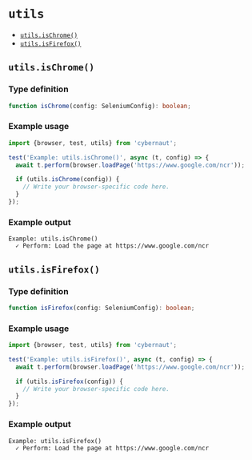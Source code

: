 # `utils`

* [`utils.isChrome()`](#utilsischrome)
* [`utils.isFirefox()`](#utilsisfirefox)

## `utils.isChrome()`

### Type definition

```ts
function isChrome(config: SeleniumConfig): boolean;
```

### Example usage

```ts
import {browser, test, utils} from 'cybernaut';

test('Example: utils.isChrome()', async (t, config) => {
  await t.perform(browser.loadPage('https://www.google.com/ncr'));

  if (utils.isChrome(config)) {
    // Write your browser-specific code here.
  }
});
```

### Example output

```fundamental
Example: utils.isChrome()
  ✓ Perform: Load the page at https://www.google.com/ncr
```

## `utils.isFirefox()`

### Type definition

```ts
function isFirefox(config: SeleniumConfig): boolean;
```

### Example usage

```ts
import {browser, test, utils} from 'cybernaut';

test('Example: utils.isFirefox()', async (t, config) => {
  await t.perform(browser.loadPage('https://www.google.com/ncr'));

  if (utils.isFirefox(config)) {
    // Write your browser-specific code here.
  }
});
```

### Example output

```fundamental
Example: utils.isFirefox()
  ✓ Perform: Load the page at https://www.google.com/ncr
```
